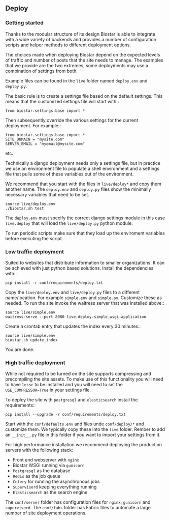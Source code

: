 ## Deploy

### Getting started

Thanks to the modular structure of its design Biostar is able to integrate with
a wide variety of backends and provides a number of configuration scripts and helper
methods to different deployment options.

The choices made when deploying Biostar depend on the expected levels
of traffic and number of posts that the site needs to manage. The examples that
we provide are the two extremes, some deployments may use a combination of settings from both.

Example files can be found in the `live` folder named `deploy.env` and `deploy.py`.

The basic rule is to create a settings file based on the default settings. This means that
the customized settings file will start with::

    from biostar.settings.base import *

Then subsequently override the various settings for the current deployment. For example::

    from biostar.settings.base import *
    SITE_DOMAIN = "mysite.com"
    SERVER_EMAIL = "myemail@mysite.com"

etc.

Technically a django deployment needs only a settings file, but in practice we use an environment
file to populate a shell environment and a settings file that pulls some of these variables out of
the environment.

We recommend that you start with the files in `live/deploy*` and copy them another
name. The `deploy.env` and `deploy.py` files show the minimally necessary variables
that need to be set.

    source live/deploy.env
    ./biostar.sh test

The `deploy.env` must specify the correct django settings module in this case `live.deploy` that will
load the `live/deploy.py` python module.

To run periodic scripts make sure that they load up the enviroment variables before executing the
script.

### Low traffic deployment

Suited to websites that distribute information to smaller organizations. It can be achieved
with just python based solutions. Install the dependencies with::

    pip install -r conf/requirements/deploy.txt

Copy the `live/deploy.env` and `live/deploy.py` files to a different
name/location.  For example `simple.env` and `simple.py`.
Customize these as needed. To run the site invoke the waitress server that
was installed above::

    source live/simple.env
    waitress-serve --port 8080 live.deploy.simple_wsgi:application

Create a crontab entry that updates the index every 30 minutes::

    source live/simple.env
    biostar.sh update_index

You are done.

### High traffic deployment

While not required to be turned on the site supports compressing and precompiling the site assets.
To make use of this functionality you will need to have `lessc` to be installed and you will
need to set the `USE_COMPRESSOR=True` in your settings file.

To deploy the site with `postgresql` and `elasticsearch` install the requirements::

    pip install --upgrade -r conf/requirements/deploy.txt

Start with the `conf/defaults.env` and files unde `conf/deploy/*` and customize them.
We typically copy these into the `live` folder. Rember to add an `__init__.py` file in
this folder if you want to import your settings from it.

For high performance installation we recommend deploying the production servers with
the following stack:

* Front end webserver with `nginx`
* Biostar WSGI running via `gunicorn`
* `Postgresql` as the database
* `Redis` as the job queue
* `Celery` for running the asynchronous jobs
* `Supervisord` keeping everything running
* `Elasticsearch` as the search engine

The `conf/server` folder has configuration files for `nginx`, `gunicorn` and `supervisord`.
The `conf/fabs` folder has Fabric files to automate a large number of site deployment operations.


